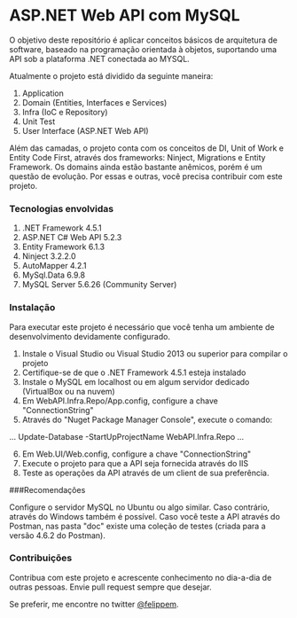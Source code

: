# ASP.NET Web API com MySQL

O objetivo deste repositório é aplicar conceitos básicos de arquitetura de software, baseado na programação orientada à objetos, suportando uma API sob a plataforma .NET conectada ao MYSQL.

Atualmente o projeto está dividido da seguinte maneira:

1. Application
2. Domain (Entities, Interfaces e Services)
3. Infra (IoC e Repository)
4. Unit Test
5. User Interface (ASP.NET Web API)

Além das camadas, o projeto conta com os conceitos de DI, Unit of Work e Entity Code First, através dos frameworks: Ninject, Migrations e Entity Framework.
Os domains ainda estão bastante anêmicos, porém é um questão de evolução. Por essas e outras, você precisa contribuir com este projeto.

### Tecnologias envolvidas

1. .NET Framework 4.5.1
2. ASP.NET C# Web API 5.2.3
3. Entity Framework 6.1.3
4. Ninject 3.2.2.0
5. AutoMapper 4.2.1
6. MySql.Data 6.9.8
7. MySQL Server 5.6.26 (Community Server)

### Instalação

Para executar este projeto é necessário que você tenha um ambiente de desenvolvimento devidamente configurado.

1. Instale o Visual Studio ou Visual Studio 2013 ou superior para compilar o projeto
2. Certifique-se de que o .NET Framework 4.5.1 esteja instalado
3. Instale o MySQL em localhost ou em algum servidor dedicado (VirtualBox ou na nuvem)
4. Em WebAPI.Infra.Repo/App.config, configure a chave "ConnectionString"
5. Através do "Nuget Package Manager Console", execute o comando:

...
Update-Database -StartUpProjectName WebAPI.Infra.Repo
...

6. Em Web.UI/Web.config, configure a chave "ConnectionString"
7. Execute o projeto para que a API seja fornecida através do IIS
8. Teste as operações da API através de um client de sua preferência.

###Recomendações

Configure o servidor MySQL no Ubuntu ou algo similar. Caso contrário, através do Windows também é possível.
Caso você teste a API através do Postman, nas pasta "doc" existe uma coleção de testes (criada para a versão 4.6.2 do Postman). 

### Contribuições

Contribua com este projeto e acrescente conhecimento no dia-a-dia de outras pessoas. Envie pull request sempre que desejar.

Se preferir, me encontre no twitter <a href="//twitter.com/felippem" target="_blank">@felippem</a>.
